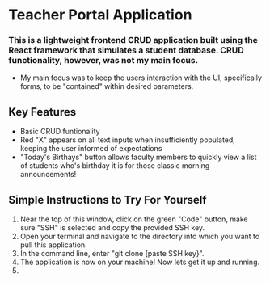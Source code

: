 # Teacher Portal Application

### This is a lightweight frontend CRUD application built using the React framework that simulates a student database. CRUD functionality, however, was not my main focus. 
* My main focus was to keep the users interaction with the UI, specifically forms, to be "contained" within desired parameters.
## Key Features 
* Basic CRUD funtionality
* Red "X" appears on all text inputs when insufficiently populated, keeping the user informed of expectations
* "Today's Birthays" button allows faculty members to quickly view a list of students who's birthday it is for those classic morning announcements! 
## Simple Instructions to Try For Yourself
1. Near the top of this window, click on the green "Code" button, make sure "SSH" is selected and copy the provided SSH key.
2. Open your terminal and navigate to the directory into which you want to pull this application.
3. In the command line, enter "git clone [paste SSH key}".
4. The application is now on your machine! Now lets get it up and running.
5.  

